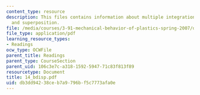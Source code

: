 ```yaml
---
content_type: resource
description: This files contains information about multiple integration, energy method,
  and superposition.
file: /media/courses/3-91-mechanical-behavior-of-plastics-spring-2007/db3dd94238ceb7a9796bf5c7773afa0e_14_bdisp.pdf
file_type: application/pdf
learning_resource_types:
- Readings
ocw_type: OCWFile
parent_title: Readings
parent_type: CourseSection
parent_uid: 106c3e7c-a318-1592-5947-71c83f813f89
resourcetype: Document
title: 14_bdisp.pdf
uid: db3dd942-38ce-b7a9-796b-f5c7773afa0e
---
```

